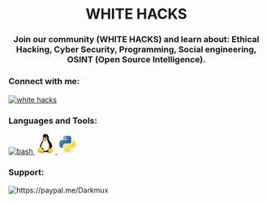 <h1 align="center">WHITE HACKS</h1>
<h3 align="center">Join our community (WHITE HACKS) and learn about: Ethical Hacking, Cyber ​​Security, Programming, Social engineering, OSINT (Open Source Intelligence).</h3>

<h3 align="left">Connect with me:</h3>
<p align="left">
<a href="https://www.youtube.com/c/white hacks" target="blank"><img align="center" src="https://cdn.jsdelivr.net/npm/simple-icons@3.0.1/icons/youtube.svg" alt="white hacks" height="30" width="40" /></a>
</p>

<h3 align="left">Languages and Tools:</h3>
<p align="left"> <a href="https://www.gnu.org/software/bash/" target="_blank"> <img src="https://www.vectorlogo.zone/logos/gnu_bash/gnu_bash-icon.svg" alt="bash" width="40" height="40"/> </a> <a href="https://www.linux.org/" target="_blank"> <img src="https://raw.githubusercontent.com/devicons/devicon/master/icons/linux/linux-original.svg" alt="linux" width="40" height="40"/> </a> <a href="https://www.python.org" target="_blank"> <img src="https://raw.githubusercontent.com/devicons/devicon/master/icons/python/python-original.svg" alt="python" width="40" height="40"/> </a> </p>

<h3 align="left">Support:</h3>
<p><a href="https://www.buymeacoffee.com/https://paypal.me/Darkmux"> <img align="left" src="https://cdn.buymeacoffee.com/buttons/v2/default-yellow.png" height="50" width="210" alt="https://paypal.me/Darkmux" /></a></p><br><br>

